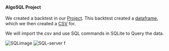 #### AlgoSQL Project 


We created a backtest in our [Project](https://github.com/guzmanwolfrank/Data/tree/main/Algorithm_Project). 
This backtest created a [dataframe](link), which we then created a [CSV](link) for. 

We will import the csv and use SQL commands in SQLite to Query the data. 


![SQLimage](https://github.com/guzmanwolfrank/SQL/assets/29739578/a469847c-1dbf-48f5-9029-0a2caad8df92)
![SQL-server](https://github.com/guzmanwolfrank/SQL/assets/29739578/e9f8f028-518b-408f-90cc-9eb01fa64140)
f